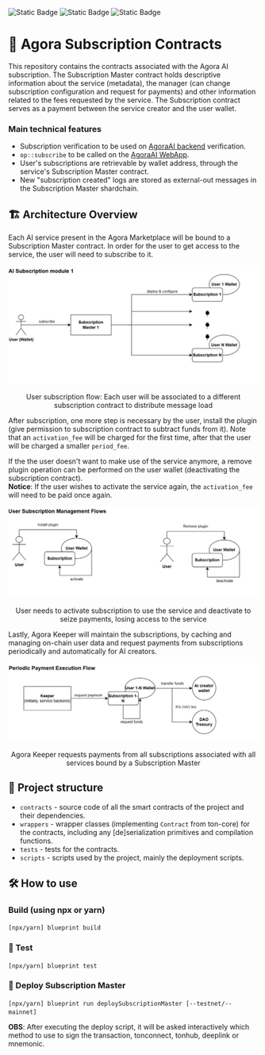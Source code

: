 ![Static Badge](https://img.shields.io/badge/FunC-1) ![Static Badge](https://img.shields.io/badge/typescript-red)  ![Static Badge](https://img.shields.io/badge/ton--core-0.49.0-blue)
<h1>📜 Agora Subscription Contracts</h1>

This repository contains the contracts associated with the Agora AI subscription. The Subscription Master contract holds descriptive information about the service (metadata), the manager (can change subscription configuration and request for payments) and other information related to the fees requested by the service. The Subscription contract serves as a payment between the service creator and the user wallet.

### Main technical features

- Subscription verification to be used on [AgoraAI backend](https://github.com/Hack-a-TONx/agora-ai-modules) verification.
- `op::subscribe` to be called on the [AgoraAI WebApp](https://github.com/Hack-a-TONx/twaps).
- User's subscriptions are retrievable by wallet address, through the service's Subscription Master contract.
- New "subscription created" logs are stored as external-out messages in the Subscription Master shardchain.

## 🏗 Architecture Overview
Each AI service present in the Agora Marketplace will be bound to a Subscription Master contract. In order for the user to get access to the service, the user will need to subscribe to it. 

<p align="center">
  <img src="assets/ai_subscription_module.png" alt="AI Subscription Module"/>
</p>
<p align="center">User subscription flow: Each user will be associated to a different subscription contract to distribute message load</p>

After subscription, one more step is necessary by the user, install the plugin (give permission to subscription contract to subtract funds from it). Note that an `activation_fee` will be charged for the first time, after that the user will be charged a smaller `period_fee`.

If the the user doesn't want to make use of the service anymore, a remove plugin operation can be performed on the user wallet (deactivating the subscription contract).  
**Notice**: If the user wishes to activate the service again, the `activation_fee` will need to be paid once again.

<p align="center">
  <img src="assets/user_subscription_management.png" alt="User Subscription Management Flows"/>
</p>
<p align="center">User needs to activate subscription to use the service and deactivate to seize payments, losing access to the service</p>

Lastly, Agora Keeper will maintain the subscriptions, by caching and managing on-chain user data and request payments from subscriptions periodically and automatically for AI creators.

<p align="center">
  <img src="assets/payment_flow.png" alt="Periodic Payment Execution Flow"/>
</p>
<p align="center">Agora Keeper requests payments from all subscriptions associated with all services bound by a Subscription Master</p>

## 📂 Project structure

-   `contracts` - source code of all the smart contracts of the project and their dependencies.
-   `wrappers` - wrapper classes (implementing `Contract` from ton-core) for the contracts, including any [de]serialization primitives and compilation functions.
-   `tests` - tests for the contracts.
-   `scripts` - scripts used by the project, mainly the deployment scripts.

## 🛠 How to use

### Build (using npx or yarn)

`[npx/yarn] blueprint build`

### 🧪 Test

`[npx/yarn] blueprint test`

### 🚀 Deploy Subscription Master

`[npx/yarn] blueprint run deploySubscriptionMaster [--testnet/--mainnet]`

**OBS**: After executing the deploy script, it will be asked interactively which method to use to sign the transaction, tonconnect, tonhub, deeplink or mnemonic.
